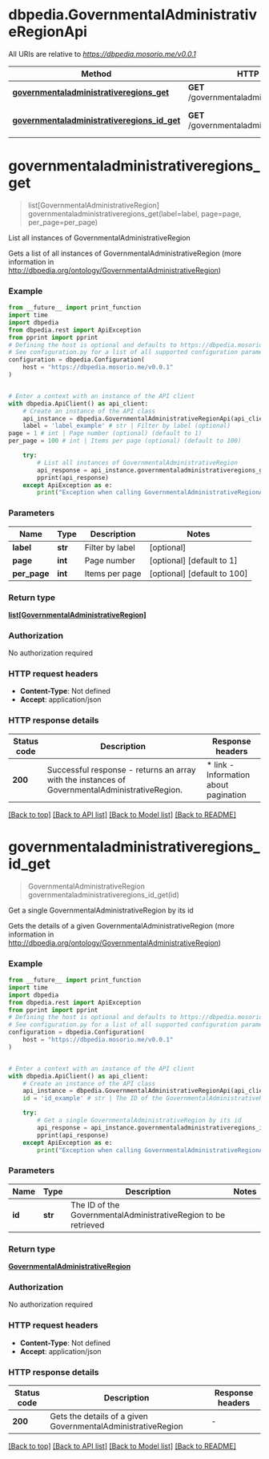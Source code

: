 # dbpedia.GovernmentalAdministrativeRegionApi

All URIs are relative to *https://dbpedia.mosorio.me/v0.0.1*

Method | HTTP request | Description
------------- | ------------- | -------------
[**governmentaladministrativeregions_get**](GovernmentalAdministrativeRegionApi.md#governmentaladministrativeregions_get) | **GET** /governmentaladministrativeregions | List all instances of GovernmentalAdministrativeRegion
[**governmentaladministrativeregions_id_get**](GovernmentalAdministrativeRegionApi.md#governmentaladministrativeregions_id_get) | **GET** /governmentaladministrativeregions/{id} | Get a single GovernmentalAdministrativeRegion by its id


# **governmentaladministrativeregions_get**
> list[GovernmentalAdministrativeRegion] governmentaladministrativeregions_get(label=label, page=page, per_page=per_page)

List all instances of GovernmentalAdministrativeRegion

Gets a list of all instances of GovernmentalAdministrativeRegion (more information in http://dbpedia.org/ontology/GovernmentalAdministrativeRegion)

### Example

```python
from __future__ import print_function
import time
import dbpedia
from dbpedia.rest import ApiException
from pprint import pprint
# Defining the host is optional and defaults to https://dbpedia.mosorio.me/v0.0.1
# See configuration.py for a list of all supported configuration parameters.
configuration = dbpedia.Configuration(
    host = "https://dbpedia.mosorio.me/v0.0.1"
)


# Enter a context with an instance of the API client
with dbpedia.ApiClient() as api_client:
    # Create an instance of the API class
    api_instance = dbpedia.GovernmentalAdministrativeRegionApi(api_client)
    label = 'label_example' # str | Filter by label (optional)
page = 1 # int | Page number (optional) (default to 1)
per_page = 100 # int | Items per page (optional) (default to 100)

    try:
        # List all instances of GovernmentalAdministrativeRegion
        api_response = api_instance.governmentaladministrativeregions_get(label=label, page=page, per_page=per_page)
        pprint(api_response)
    except ApiException as e:
        print("Exception when calling GovernmentalAdministrativeRegionApi->governmentaladministrativeregions_get: %s\n" % e)
```

### Parameters

Name | Type | Description  | Notes
------------- | ------------- | ------------- | -------------
 **label** | **str**| Filter by label | [optional] 
 **page** | **int**| Page number | [optional] [default to 1]
 **per_page** | **int**| Items per page | [optional] [default to 100]

### Return type

[**list[GovernmentalAdministrativeRegion]**](GovernmentalAdministrativeRegion.md)

### Authorization

No authorization required

### HTTP request headers

 - **Content-Type**: Not defined
 - **Accept**: application/json

### HTTP response details
| Status code | Description | Response headers |
|-------------|-------------|------------------|
**200** | Successful response - returns an array with the instances of GovernmentalAdministrativeRegion. |  * link - Information about pagination <br>  |

[[Back to top]](#) [[Back to API list]](../README.md#documentation-for-api-endpoints) [[Back to Model list]](../README.md#documentation-for-models) [[Back to README]](../README.md)

# **governmentaladministrativeregions_id_get**
> GovernmentalAdministrativeRegion governmentaladministrativeregions_id_get(id)

Get a single GovernmentalAdministrativeRegion by its id

Gets the details of a given GovernmentalAdministrativeRegion (more information in http://dbpedia.org/ontology/GovernmentalAdministrativeRegion)

### Example

```python
from __future__ import print_function
import time
import dbpedia
from dbpedia.rest import ApiException
from pprint import pprint
# Defining the host is optional and defaults to https://dbpedia.mosorio.me/v0.0.1
# See configuration.py for a list of all supported configuration parameters.
configuration = dbpedia.Configuration(
    host = "https://dbpedia.mosorio.me/v0.0.1"
)


# Enter a context with an instance of the API client
with dbpedia.ApiClient() as api_client:
    # Create an instance of the API class
    api_instance = dbpedia.GovernmentalAdministrativeRegionApi(api_client)
    id = 'id_example' # str | The ID of the GovernmentalAdministrativeRegion to be retrieved

    try:
        # Get a single GovernmentalAdministrativeRegion by its id
        api_response = api_instance.governmentaladministrativeregions_id_get(id)
        pprint(api_response)
    except ApiException as e:
        print("Exception when calling GovernmentalAdministrativeRegionApi->governmentaladministrativeregions_id_get: %s\n" % e)
```

### Parameters

Name | Type | Description  | Notes
------------- | ------------- | ------------- | -------------
 **id** | **str**| The ID of the GovernmentalAdministrativeRegion to be retrieved | 

### Return type

[**GovernmentalAdministrativeRegion**](GovernmentalAdministrativeRegion.md)

### Authorization

No authorization required

### HTTP request headers

 - **Content-Type**: Not defined
 - **Accept**: application/json

### HTTP response details
| Status code | Description | Response headers |
|-------------|-------------|------------------|
**200** | Gets the details of a given GovernmentalAdministrativeRegion |  -  |

[[Back to top]](#) [[Back to API list]](../README.md#documentation-for-api-endpoints) [[Back to Model list]](../README.md#documentation-for-models) [[Back to README]](../README.md)

